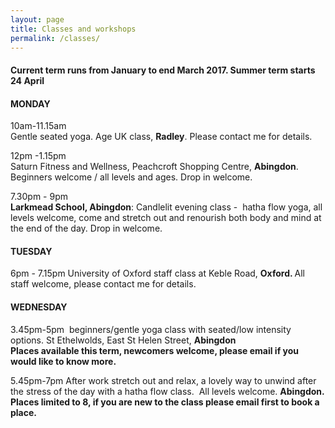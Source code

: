 ```yaml
---
layout: page
title: Classes and workshops
permalink: /classes/
---
```



<h4>Current term runs from January to end March 2017. Summer term starts 24 April</h4>
<h4><strong>MONDAY</strong></h4>
<p>10am-11.15am<br>
Gentle seated yoga. Age UK class, <strong>Radley</strong>. Please contact me for details.</p>
<p>12pm -1.15pm <br>
Saturn Fitness and Wellness, Peachcroft Shopping Centre, <strong>Abingdon</strong>. Beginners welcome / all levels and ages. Drop in welcome.</p>

<p>7.30pm - 9pm <br>
<strong>Larkmead School, Abingdon</strong>:  Candlelit evening class -&nbsp; hatha flow yoga, all levels welcome,  come and stretch out and renourish both body and mind at the end of the  day. Drop in welcome.</p>

<h4><strong>TUESDAY</strong></h4>
<p>6pm - 7.15pm University of Oxford staff class at Keble Road, <strong>Oxford. </strong> All staff welcome, please contact me for details.</p>

<h4><strong>WEDNESDAY </strong></h4>
<p>3.45pm-5pm&nbsp; beginners/gentle yoga class with seated/low intensity options. St Ethelwolds, East St Helen Street, <strong>Abingdon<br>
Places available this term, newcomers welcome, please email if you would like to know more.</strong></p>

<p>5.45pm-7pm After work stretch out and relax, a lovely way to unwind after the stress of the day with a hatha flow class.&nbsp; All levels welcome. <strong>Abingdon.<br>
Places limited to 8, if you are new to the class please email first to book a place.</strong></p>

